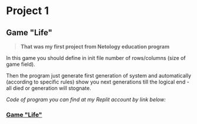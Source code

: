 # Project 1

## Game "Life"

> **That was my first project from Netology education program**

In this game you should define in init file number of rows/columns (size of game field).

Then the program just generate first generation of system and automatically (according to specific rules) show you next generations till the logical end - all died or generation will stognate.

_Code of program you can find at my Replit account by link below:_

### [Game "Life"](https://replit.com/@MorozovT/Ighra-Zhizn?v=1)